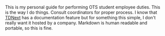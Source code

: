 This is my personal guide for performing OTS student employee duties. 
This is the way I do things. Consult coordinators for proper process.
I know that [TDNext](https://techhelp.towson.edu/TDNext/Home/Desktop/Default.aspx) has a documentation feature but for something this simple, I don't really want it hosted by a company. Markdown is human readable and portable, so this is fine.